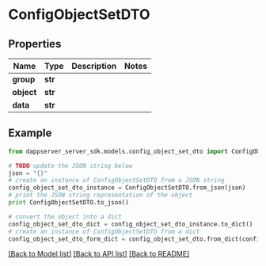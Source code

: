 # ConfigObjectSetDTO


## Properties

Name | Type | Description | Notes
------------ | ------------- | ------------- | -------------
**group** | **str** |  | 
**object** | **str** |  | 
**data** | **str** |  | 

## Example

```python
from dappserver_server_sdk.models.config_object_set_dto import ConfigObjectSetDTO

# TODO update the JSON string below
json = "{}"
# create an instance of ConfigObjectSetDTO from a JSON string
config_object_set_dto_instance = ConfigObjectSetDTO.from_json(json)
# print the JSON string representation of the object
print ConfigObjectSetDTO.to_json()

# convert the object into a dict
config_object_set_dto_dict = config_object_set_dto_instance.to_dict()
# create an instance of ConfigObjectSetDTO from a dict
config_object_set_dto_form_dict = config_object_set_dto.from_dict(config_object_set_dto_dict)
```
[[Back to Model list]](../README.md#documentation-for-models) [[Back to API list]](../README.md#documentation-for-api-endpoints) [[Back to README]](../README.md)


